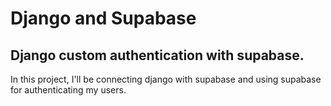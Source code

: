 # Django and Supabase
## Django custom authentication with supabase. 
In this project, I'll be connecting django with supabase and using supabase for authenticating my users. 

